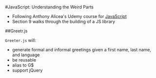 #JavaScript: Understanding the Weird Parts

- Following Anthony Alicea's Udemy course for [JavaScript](https://www.udemy.com/understand-javascript/)
- Section 9 walks through the building of a JS library

##Greetr.js

`Greeter.js` will:
- generate formal and informal greetings given a first name, last name, and language
- be reusable
- alias to G$
- support jQuery